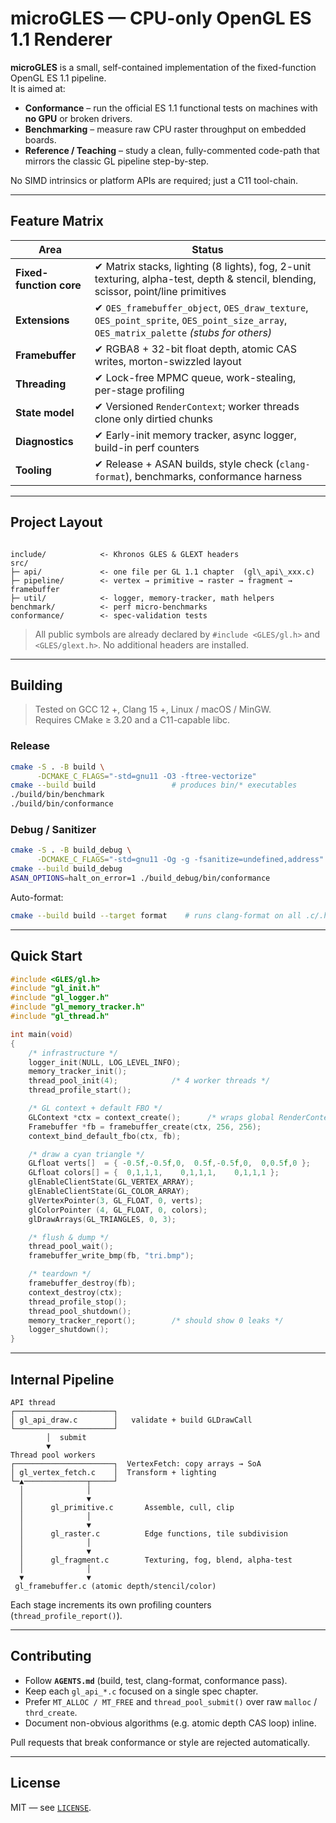 # microGLES — CPU-only OpenGL ES 1.1 Renderer

**microGLES** is a small, self-contained implementation of the fixed-function
OpenGL ES 1.1 pipeline.  
It is aimed at:

* **Conformance** – run the official ES 1.1 functional tests on machines with
  **no GPU** or broken drivers.
* **Benchmarking** – measure raw CPU raster throughput on embedded boards.
* **Reference / Teaching** – study a clean, fully-commented code-path that
  mirrors the classic GL pipeline step-by-step.

No SIMD intrinsics or platform APIs are required; just a C11 tool-chain.

---

## Feature Matrix

| Area | Status |
|------|--------|
| **Fixed-function core** | ✔ Matrix stacks, lighting (8 lights), fog, 2-unit texturing, alpha-test, depth & stencil, blending, scissor, point/line primitives |
| **Extensions** | ✔ `OES_framebuffer_object`, `OES_draw_texture`, `OES_point_sprite`, `OES_point_size_array`, `OES_matrix_palette` *(stubs for others)* |
| **Framebuffer** | ✔ RGBA8 + 32-bit float depth, atomic CAS writes, morton-swizzled layout |
| **Threading** | ✔ Lock-free MPMC queue, work-stealing, per-stage profiling |
| **State model** | ✔ Versioned `RenderContext`; worker threads clone only dirtied chunks |
| **Diagnostics** | ✔ Early-init memory tracker, async logger, build-in perf counters |
| **Tooling** | ✔ Release + ASAN builds, style check (`clang-format`), benchmarks, conformance harness |

---

## Project Layout

```

include/            <- Khronos GLES & GLEXT headers
src/
├─ api/             <- one file per GL 1.1 chapter  (gl\_api\_xxx.c)
├─ pipeline/        <- vertex → primitive → raster → fragment → framebuffer
├─ util/            <- logger, memory-tracker, math helpers
benchmark/          <- perf micro-benchmarks
conformance/        <- spec-validation tests

````

> All public symbols are already declared by `#include <GLES/gl.h>` and
> `<GLES/glext.h>`.  No additional headers are installed.

---

## Building

> Tested on GCC 12 +, Clang 15 +, Linux / macOS / MinGW.  
> Requires CMake ≥ 3.20 and a C11-capable libc.

### Release

```bash
cmake -S . -B build \
      -DCMAKE_C_FLAGS="-std=gnu11 -O3 -ftree-vectorize"
cmake --build build                 # produces bin/* executables
./build/bin/benchmark
./build/bin/conformance
````

### Debug / Sanitizer

```bash
cmake -S . -B build_debug \
      -DCMAKE_C_FLAGS="-std=gnu11 -Og -g -fsanitize=undefined,address"
cmake --build build_debug
ASAN_OPTIONS=halt_on_error=1 ./build_debug/bin/conformance
```

Auto-format:

```bash
cmake --build build --target format    # runs clang-format on all .c/.h
```

---

## Quick Start

```c
#include <GLES/gl.h>
#include "gl_init.h"
#include "gl_logger.h"
#include "gl_memory_tracker.h"
#include "gl_thread.h"

int main(void)
{
    /* infrastructure */
    logger_init(NULL, LOG_LEVEL_INFO);
    memory_tracker_init();
    thread_pool_init(4);            /* 4 worker threads */
    thread_profile_start();

    /* GL context + default FBO */
    GLContext *ctx = context_create();      /* wraps global RenderContext */
    Framebuffer *fb = framebuffer_create(ctx, 256, 256);
    context_bind_default_fbo(ctx, fb);

    /* draw a cyan triangle */
    GLfloat verts[]  = { -0.5f,-0.5f,0,  0.5f,-0.5f,0,  0,0.5f,0 };
    GLfloat colors[] = {  0,1,1,1,    0,1,1,1,    0,1,1,1 };
    glEnableClientState(GL_VERTEX_ARRAY);
    glEnableClientState(GL_COLOR_ARRAY);
    glVertexPointer(3, GL_FLOAT, 0, verts);
    glColorPointer (4, GL_FLOAT, 0, colors);
    glDrawArrays(GL_TRIANGLES, 0, 3);

    /* flush & dump */
    thread_pool_wait();
    framebuffer_write_bmp(fb, "tri.bmp");

    /* teardown */
    framebuffer_destroy(fb);
    context_destroy(ctx);
    thread_profile_stop();
    thread_pool_shutdown();
    memory_tracker_report();        /* should show 0 leaks */
    logger_shutdown();
}
```

---

## Internal Pipeline

```
API thread
┌──────────────────────┐
│ gl_api_draw.c        │   validate + build GLDrawCall
└──────────────────────┘
        │  submit
        ▼
Thread pool workers
┌──────────────────────┐  VertexFetch: copy arrays → SoA
│ gl_vertex_fetch.c    │  Transform + lighting
└─▲──────────────┬─────┘
  │              │
  │              ▼
  │      gl_primitive.c       Assemble, cull, clip
  │              │
  │              ▼
  │      gl_raster.c          Edge functions, tile subdivision
  │              │
  │              ▼
  │      gl_fragment.c        Texturing, fog, blend, alpha-test
  │              │
  ▼              ▼
 gl_framebuffer.c (atomic depth/stencil/color)
```

Each stage increments its own profiling counters (`thread_profile_report()`).

---

## Contributing

* Follow **`AGENTS.md`** (build, test, clang-format, conformance pass).
* Keep each `gl_api_*.c` focused on a single spec chapter.
* Prefer `MT_ALLOC / MT_FREE` and `thread_pool_submit()` over raw `malloc` /
  `thrd_create`.
* Document non-obvious algorithms (e.g. atomic depth CAS loop) inline.

Pull requests that break conformance or style are rejected automatically.

---

## License

MIT — see [`LICENSE`](LICENSE).
